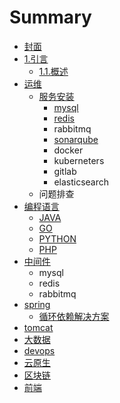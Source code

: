 # Summary

* [封面](README.md)
* [1.引言](chapter2/README.md)
  * [1.1.概述](chapter2/11-gai-shu.md)
* [运维](yun-wei.md)
  * [服务安装](yun-wei/fu-wu-an-zhuang.md)
    * [mysql](yun-wei/fu-wu-an-zhuang/mysql.md)
    * [redis](yun-wei/fu-wu-an-zhuang/redis.md)
    * rabbitmq
    * [sonarqube](yun-wei/fu-wu-an-zhuang/sonarqube.md)
    * docker
    * kuberneters
    * gitlab
    * elasticsearch
  * 问题排查
* [编程语言](yu-yan.md)
  * [JAVA](yu-yan/java.md)
  * [GO](go.md)
  * [PYTHON](yu-yan/python.md)
  * [PHP](yu-yan/php.md)
* [中间件](spring.md)
  * mysql
  * redis
  * rabbitmq
* [spring](spring.md)
  * [循环依赖解决方案](spring/xun-huan-yi-lai-jie-jue-fang-an.md)
* [tomcat](tomcat.md)
* [大数据](da-shu-ju.md)
* [devops](devops.md)
* [云原生](yun-yuan-sheng.md)
* [区块链](qu-kuai-lian.md)
* [前端](qian-duan.md)

